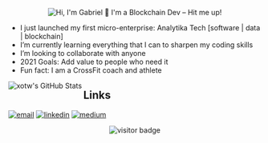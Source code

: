 <p align="center">
  <img src="https://github.com/matyo91/matyo91/raw/main/assets/github.gif" alt="Hi, I'm Gabriel 👋 I'm a Blockchain Dev – Hit me up!">
</p>


* I just launched my first micro-enterprise: Analytika Tech [software | data | blockchain]
* I’m currently learning everything that I can to sharpen my coding skills
* I’m looking to collaborate with anyone
* 2021 Goals: Add value to people who need it
* Fun fact: I am a CrossFit coach and athlete

<p align="center">
 <img align="left" alt="xotw's GitHub Stats" src="https://github-readme-stats.vercel.app/api?username=xotw&theme=blue-green&show_icons=true&hide_border=true" />
</p>

## Links

<p align="center">
  
 <a href="ghfrancon@protonmail.com"><img src="https://img.icons8.com/fluency/48/000000/protonmail.png" alt="email"/></a>
 <a href="https://www.linkedin.com/in/gabriel-hardy-françon-21491286"><img src="https://img.icons8.com/color/96/000000/linkedin.png" alt="linkedin"/></a>
 <a href="https://ghf.medium.com"><img src="https://img.icons8.com/color/96/000000/medium-logo.png" alt="medium"/></a>

</p>

<p  align="center">
  <img src="https://visitor-badge.glitch.me/badge?page_id=xotw.xotw" alt="visitor badge"/>
</p>
